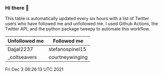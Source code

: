 ### Hi there 👋

This table is automatically updated every six hours with a list of Twitter users who have followed me and unfollowed me. I used Github Actions, the Twitter API, and the python package tweepy to automate this workflow.

| Unfollowed me |  Followed me |
| --- | --- |
|Dajjal2237|stefanospinel15|
|_coltseavers|courtneywinging|
Fri Dec  3 06:26:13 UTC 2021
